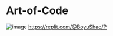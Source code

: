 # Art-of-Code
![image](https://github.com/Boyuquaviusthethirdshao/Art-of-Code/assets/150838420/db673731-667a-43da-9e3f-4ab1f3bff32a)
https://replit.com/@BoyuShao/P
